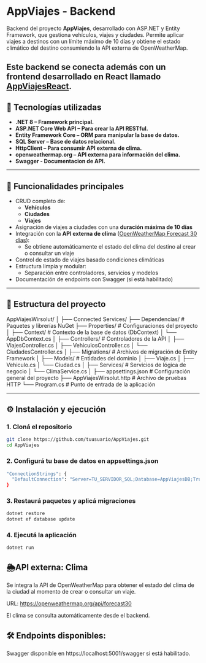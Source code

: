 # AppViajes - Backend

Backend del proyecto **AppViajes**, desarrollado con ASP.NET y Entity Framework, que gestiona vehículos, viajes y ciudades. 
Permite aplicar viajes a destinos con un límite máximo de 10 días y obtiene el estado climático del destino consumiendo la API externa de OpenWeatherMap.

Este backend se conecta además con un frontend desarrollado en React llamado [AppViajesReact](https://github.com/tuusuario/AppViajesReact).
---

## 🚀 Tecnologías utilizadas

- **.NET 8 – Framework principal.**
- **ASP.NET Core Web API – Para crear la API RESTful.**
- **Entity Framework Core – ORM para manipular la base de datos.**
- **SQL Server – Base de datos relacional.**
- **HttpClient – Para consumir API externa de clima.**
- **openweathermap.org – API externa para información del clima.**
- **Swagger - Documentacion de API.**


---

## 📌 Funcionalidades principales

- CRUD completo de:
  - **Vehículos**
  - **Ciudades**
  - **Viajes**
- Asignación de viajes a ciudades con una **duración máxima de 10 días**
- Integración con la **API externa de clima** ([OpenWeatherMap Forecast 30 días](https://openweathermap.org/api/forecast30)):
  - Se obtiene automáticamente el estado del clima del destino al crear o consultar un viaje
- Control de estado de viajes basado condiciones climáticas
- Estructura limpia y modular:
  - Separación entre controladores, servicios y modelos
- Documentación de endpoints con Swagger (si está habilitado)

---

## 🧱 Estructura del proyecto

AppViajesWirsolut/ 
│ 
├── Connected Services/ 
├── Dependencias/ # Paquetes y librerías NuGet 
├── Properties/ # Configuraciones del proyecto 
│ 
├── Context/ # Contexto de la base de datos (DbContext) 
│ └── AppDbContext.cs 
│ 
├── Controllers/ # Controladores de la API 
│ ├── ViajesController.cs 
│ ├── VehiculosController.cs 
│ └── CiudadesController.cs 
│
├── Migrations/ # Archivos de migración de Entity Framework 
│ 
├── Models/ # Entidades del dominio 
│ ├── Viaje.cs 
│ ├── Vehiculo.cs 
│ └── Ciudad.cs 
│ 
├── Services/ # Servicios de lógica de negocio 
│ └── ClimaService.cs │ 
├── appsettings.json # Configuración general del proyecto 
├── AppViajesWirsolut.http # Archivo de pruebas HTTP 
└── Program.cs # Punto de entrada de la aplicación



---

## ⚙️ Instalación y ejecución

### 1. Cloná el repositorio

```bash
git clone https://github.com/tuusuario/AppViajes.git
cd AppViajes
```

### 2. Configurá tu base de datos en appsettings.json
```bash
"ConnectionStrings": {
  "DefaultConnection": "Server=TU_SERVIDOR_SQL;Database=AppViajesDB;Trusted_Connection=True;"
}
```

### 3. Restaurá paquetes y aplicá migraciones
```bash
dotnet restore
dotnet ef database update
```

### 4. Ejecutá la aplicación
```
dotnet run
```


## 🌦API externa: Clima
Se integra la API de OpenWeatherMap para obtener el estado del clima de la ciudad al momento de crear o consultar un viaje.

URL: https://openweathermap.org/api/forecast30

El clima se consulta automáticamente desde el backend.


## 🛠 Endpoints disponibles:
Swagger disponible en https://localhost:5001/swagger si está habilitado.






